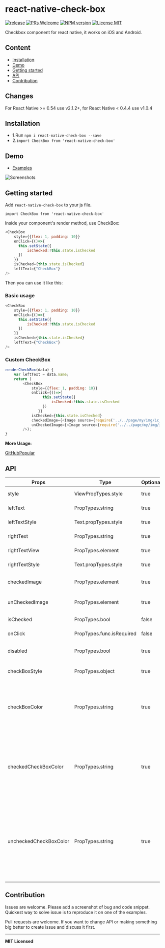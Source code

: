 # react-native-check-box

[ ![release](https://img.shields.io/github/release/crazycodeboy/react-native-check-box.svg?maxAge=2592000?style=flat-square)](https://github.com/crazycodeboy/react-native-check-box/releases)
[ ![PRs Welcome](https://img.shields.io/badge/PRs-Welcome-brightgreen.svg)](https://github.com/crazycodeboy/react-native-check-box/pulls)
[ ![NPM version](http://img.shields.io/npm/v/react-native-check-box.svg?style=flat)](https://www.npmjs.com/package/react-native-check-box)
[![License MIT](http://img.shields.io/badge/license-MIT-orange.svg?style=flat)](https://raw.githubusercontent.com/crazycodeboy/react-native-check-box/master/LICENSE)



Checkbox component for react native, it works on iOS and Android.

## Content

- [Installation](#installation)
- [Demo](#demo)
- [Getting started](#getting-started)
- [API](#api)
- [Contribution](#contribution)

## Changes

For React Native >= 0.54 use v2.1.2+, for React Native < 0.4.4 use v1.0.4

## Installation

* 1.Run `npm i react-native-check-box --save`
* 2.`import CheckBox from 'react-native-check-box'`

## Demo
* [Examples](https://github.com/crazycodeboy/react-native-check-box/tree/master/examples)

![Screenshots](https://raw.githubusercontent.com/crazycodeboy/react-native-check-box/master/examples/Screenshots/react-native-check-box-screenshots.gif)

## Getting started

Add `react-native-check-box` to your js file.

`import CheckBox from 'react-native-check-box'`

Inside your component's render method, use CheckBox:

```javascript
<CheckBox
    style={{flex: 1, padding: 10}}
    onClick={()=>{
      this.setState({
          isChecked:!this.state.isChecked
      })
    }}
    isChecked={this.state.isChecked}
    leftText={"CheckBox"}
/>
```

Then you can use it like this:


### Basic usage

```javascript
<CheckBox
    style={{flex: 1, padding: 10}}
    onClick={()=>{
      this.setState({
          isChecked:!this.state.isChecked
      })
    }}
    isChecked={this.state.isChecked}
    leftText={"CheckBox"}
/>
 ```

### Custom CheckBox

```javascript
renderCheckBox(data) {
    var leftText = data.name;
    return (
        <CheckBox
            style={{flex: 1, padding: 10}}
            onClick={()=>{
                 this.setState({
                     isChecked:!this.state.isChecked
                 })
               }}
            isChecked={this.state.isChecked}
            checkedImage={<Image source={require('../../page/my/img/ic_check_box.png')} style={this.props.theme.styles.tabBarSelectedIcon}/>}
            unCheckedImage={<Image source={require('../../page/my/img/ic_check_box_outline_blank.png')} style={this.props.theme.styles.tabBarSelectedIcon}/>}
        />);
}
```

**More Usage:**

[GitHubPopular](https://github.com/crazycodeboy/GitHubPopular/blob/develop/js/page/my/CustomKeyPage.js)



## API


Props              | Type     | Optional | Default     | Description
----------------- | -------- | -------- | ----------- | -----------
style  | ViewPropTypes.style  | true |   |   Custom style checkbox
leftText | PropTypes.string |true |   | Custom left Text
leftTextStyle  |  Text.propTypes.style | true |  | Custom left Text style
rightText | PropTypes.string |true |   | Custom right Text
rightTextView | PropTypes.element | true |   | Custom right TextView
rightTextStyle  | Text.propTypes.style | true |  | Custom right Text style
checkedImage  |  PropTypes.element  | true  | Default image | Custom  checked Image
unCheckedImage  |  PropTypes.element  | true  |  Default image  | Custom  unchecked Image
isChecked  |  PropTypes.bool |  false  |  false  | checkbox checked state
onClick   |  PropTypes.func.isRequired |  false  |  | callback  function
disabled  |  PropTypes.bool            | true  |  false | Disable the checkbox button
checkBoxStyle | PropTypes.object | true | | Custom checkbox image style
checkBoxColor | PropTypes.string | true |   | Tint color of the checkbox image (this props is for both checked and unchecked state)
checkedCheckBoxColor | PropTypes.string | true |   | Tint color of the checked state checkbox image (this prop will override value of `checkBoxColor` for checked state)
uncheckedCheckBoxColor | PropTypes.string | true |   | Tint color of the unchecked state checkbox image (this prop will override value of `checkBoxColor` for unchecked state)

## Contribution

Issues are welcome. Please add a screenshot of bug and code snippet. Quickest way to solve issue is to reproduce it on one of the examples.

Pull requests are welcome. If you want to change API or making something big better to create issue and discuss it first.

---

**MIT Licensed**
